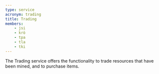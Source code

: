 ```yaml
---
type: service
acronym: trading
title: Trading
members:
    - jsi
    - krö
    - tpa
    - tla
    - tki
---
```


The Trading service offers the functionality to trade resources that have been mined, and to purchase 
items.
